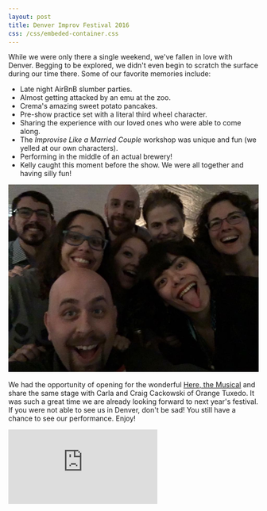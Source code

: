 ```yaml
---
layout: post
title: Denver Improv Festival 2016
css: /css/embeded-container.css
---
```

While we were only there a single weekend, we've fallen in love with Denver.
Begging to be explored, we didn't even begin to scratch the surface during our time there.
Some of our favorite memories include:

* Late night AirBnB slumber parties.
* Almost getting attacked by an emu at the zoo.
* Crema's amazing sweet potato pancakes.
* Pre-show practice set with a literal third wheel character.
* Sharing the experience with our loved ones who were able to come along.
* The *Improvise Like a Married Couple* workshop was unique and fun (we yelled at our own characters).
* Performing in the middle of an actual brewery!
* Kelly caught this moment before the show. We were all together and having silly fun!

![Colins Backstage at Backstage Before the Show](/assets/img/dif-2016/preshow-dif-2016.jpg "DIF 2016 Performers Tent")

We had the opportunity of opening for the wonderful [Here, the Musical](http://taraandrance.com/) and share the same stage with Carla and Craig Cackowski of Orange Tuxedo.
It was such a great time we are already looking forward to next year's festival.
If you were not able to see us in Denver, don't be sad!
You still have a chance to see our performance.
Enjoy!

<div class='embed-container embed-bottom-of-post'><iframe src='https://www.youtube.com/embed/3vM5nGvb43w' frameborder='0' allowfullscreen></iframe></div>
